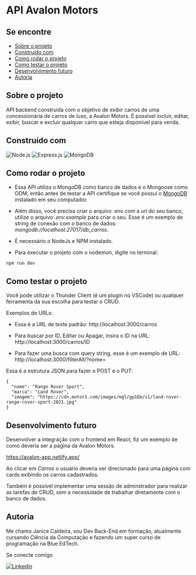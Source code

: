 # API Avalon Motors

## Se encontre

- [Sobre o projeto](#sobre-o-projeto)
- [Construído com](#construído-com)
- [Como rodar o projeto](#como-rodar-o-projeto)
- [Como testar o projeto](#como-testar-o-projeto)
- [Desenvolvimento futuro](#desenvolvimento-futuro)
- [Autoria](#autoria)

## Sobre o projeto

API backend construída com o objetivo de exibir carros de uma concessionária de carros de luxo, a Avalon Motors.
É possível incluir, editar, exibir, buscar e excluir qualquer carro que esteja disponível para venda.

## Construído com

![Node.js](https://img.shields.io/badge/Node.js-339933?style=for-the-badge&logo=nodedotjs&logoColor=white) ![Express.js](https://img.shields.io/badge/express.js-%23404d59.svg?style=for-the-badge&logo=express&logoColor=%2361DAFB) ![MongoDB](https://img.shields.io/badge/MongoDB-white?style=for-the-badge&logo=mongodb&logoColor=4EA94B)

## Como rodar o projeto

- Essa API utiliza o MongoDB como banco de dados e o Mongoose como ODM, então antes de testar a API certifique se você possui o <a href="https://www.mongodb.com/try/download/community">MongoDB</a> instalado em seu computador.

- Além disso, você precisa criar o arquivo .env com a url do seu banco, utilize o arquivo _.env.example_ para criar o seu. Esse é um exemplo de string de conexão com o banco de dados: _mongodb://localhost:27017/db_carros_.

- É necessário o NodeJs e NPM instalado.

- Para executar o projeto com o nodemon, digite no terminal:
```
npm run dev
```

## Como testar o projeto

Você pode utilizar o Thunder Client (é um plugin no VSCode) ou qualquer ferramenta da sua escolha para testar o CRUD.

Exemplos de URLs:

- Essa é a URL de teste padrão: http://localhost:3000/carros

- Para buscar por ID, Editar ou Apagar, insira o ID na URL: http://localhost:3000/carros/ID

- Para fazer uma busca com query string, esse é um exemplo de URL: http://localhost:3000/filterAll/?nome=

Essa é a estrutura JSON para fazer o POST e o PUT:

```
{
  "nome": "Range Rover Sport",
  "marca": "Land Rover",
  "imagem": "https://cdn.motor1.com/images/mgl/gp1Em/s1/land-rover-range-rover-sport-2021.jpg"
}
```

## Desenvolvimento futuro

Desenvolver a integração com o frontend em React, fiz um exemplo de como deveria ser a página da Avalon Motors.

https://avalon-app.netlify.app/

Ao clicar em *Carros* o usuário deveria ser direcionado para uma página com cards exibindo os carros cadastrados.

Também é possível implementar uma sessão de adminstrador para realizar as tarefas de CRUD, sem a necessidade de trabalhar diretamente com o banco de dados.

## Autoria

Me chamo Janice Caldeira, sou Dev Back-End em formação, atualmente cursando Ciência da Computação e fazendo um super curso de programação na Blue EdTech.

Se conecte comigo

<a href="https://www.linkedin.com/in/janicecaldeira/">![Linkedin](https://img.shields.io/badge/LinkedIn-0077B5?style=for-the-badge&logo=linkedin&logoColor=white)</a>
